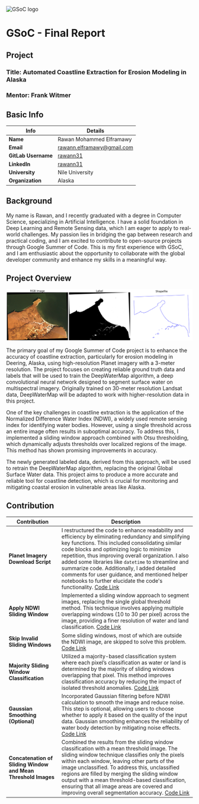 ![GSoC logo](https://developers.google.com/open-source/gsoc/resources/downloads/GSoC-logo-horizontal.svg)

# GSoC - Final Report

## Project
### **Title:** Automated Coastline Extraction for Erosion Modeling in Alaska  
### **Mentor:** Frank Witmer


## Basic Info
| Info             | Details                                  |
|------------------|------------------------------------------|
| **Name**         | Rawan Mohammed Elframawy                 |
| **Email**        | [rawann.elframawy@gmail.com](mailto:rawann.elframawy@gmail.com) |
| **GitLab Username** | [rawann31](https://gitlab.com/rawann31) |
| **LinkedIn**     | [rawann31](https://www.linkedin.com/in/rawann31) |
| **University**   | Nile University                          |
| **Organization** | Alaska                                   |


## Background
My name is Rawan, and I recently graduated with a degree in Computer Science, specializing in Artificial Intelligence. I have a solid foundation in Deep Learning and Remote Sensing data, which I am eager to apply to real-world challenges. My passion lies in bridging the gap between research and practical coding, and I am excited to contribute to open-source projects through Google Summer of Code. This is my first experience with GSoC, and I am enthusiastic about the opportunity to collaborate with the global developer community and enhance my skills in a meaningful way.


## Project Overview
![Project Overview](./images/project_overview.png)

The primary goal of my Google Summer of Code project is to enhance the accuracy of coastline extraction, particularly for erosion modeling in Deering, Alaska, using high-resolution Planet imagery with a 3-meter resolution. The project focuses on creating reliable ground truth data and labels that will be used to train the DeepWaterMap algorithm, a deep convolutional neural network designed to segment surface water on multispectral imagery. Originally trained on 30-meter resolution Landsat data, DeepWaterMap will be adapted to work with higher-resolution data in this project.

One of the key challenges in coastline extraction is the application of the Normalized Difference Water Index (NDWI), a widely used remote sensing index for identifying water bodies. However, using a single threshold across an entire image often results in suboptimal accuracy. To address this, I implemented a sliding window approach combined with Otsu thresholding, which dynamically adjusts thresholds over localized regions of the image. This method has shown promising improvements in accuracy.

The newly generated labeled data, derived from this approach, will be used to retrain the DeepWaterMap algorithm, replacing the original Global Surface Water data. This project aims to produce a more accurate and reliable tool for coastline detection, which is crucial for monitoring and mitigating coastal erosion in vulnerable areas like Alaska.

## Contribution
| **Contribution**                          | **Description**                                                                                                                                                                                                                                                                                                                  |
|-------------------------------------------|----------------------------------------------------------------------------------------------------------------------------------------------------------------------------------------------------------------------------------------------------------------------------------------------------------------------------------|
| **Planet Imagery Download Script**        | I restructured the code to enhance readability and efficiency by eliminating redundancy and simplifying key functions. This included consolidating similar code blocks and optimizing logic to minimize repetition, thus improving overall organization. I also added some libraries like `datetime` to streamline and summarize code. Additionally, I added detailed comments for user guidance, and mentioned helper notebooks to further elucidate the code's functionality. [Code Link]() |
| **Apply NDWI Sliding Window**             | Implemented a sliding window approach to segment images, replacing the single global threshold method. This technique involves applying multiple overlapping windows (10 to 30 per pixel) across the image, providing a finer resolution of water and land classification. [Code Link]()                                                                                          |
| **Skip Invalid Sliding Windows**          | Some sliding windows, most of which are outside the NDWI image, are skipped to solve this problem. [Code Link]()                                                                                                                                                                                                                              |
| **Majority Sliding Window Classification** | Utilized a majority-based classification system where each pixel’s classification as water or land is determined by the majority of sliding windows overlapping that pixel. This method improves classification accuracy by reducing the impact of isolated threshold anomalies. [Code Link]()                                                           |
| **Gaussian Smoothing (Optional)**         | Incorporated Gaussian filtering before NDWI calculation to smooth the image and reduce noise. This step is optional, allowing users to choose whether to apply it based on the quality of the input data. Gaussian smoothing enhances the reliability of water body detection by mitigating noise effects. [Code Link]()                                     |
| **Concatenation of Sliding Window and Mean Threshold Images** | Combined the results from the sliding window classification with a mean threshold image. The sliding window technique classifies only the pixels within each window, leaving other parts of the image unclassified. To address this, unclassified regions are filled by merging the sliding window output with a mean threshold-based classification, ensuring that all image areas are covered and improving overall segmentation accuracy. [Code Link]() |


